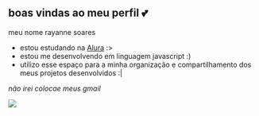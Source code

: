 ## boas vindas ao meu perfil 💕

meu nome rayanne soares

- estou estudando na [Alura](https://www.alura.com.br) :> 
- estou me desenvolvendo em linguagem javascript :)
- utilizo esse espaço para a minha organização e compartilhamento dos meus projetos desenvolvidos :|


*não irei colocae meus gmail*




![](https://c.tenor.com/0pQYBxuABY8AAAAd/tenor.gif)
